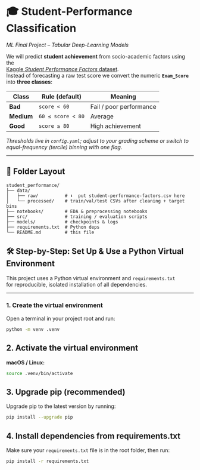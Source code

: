 # 🎓 Student-Performance Classification  
*ML Final Project – Tabular Deep-Learning Models*

We will predict **student achievement** from socio-academic factors using the  
[Kaggle *Student Performance Factors* dataset](https://www.kaggle.com/datasets/lainguyn123/student-performance-factors).  
Instead of forecasting a raw test score we convert the numeric **`Exam_Score`** into **three classes**:

| Class | Rule (default) | Meaning |
|-------|----------------|---------|
| **Bad**    | `score < 60`      | Fail / poor performance |
| **Medium** | `60 ≤ score < 80` | Average |
| **Good**   | `score ≥ 80`      | High achievement |

*Thresholds live in `config.yaml`; adjust to your grading scheme or switch to equal-frequency (tercile) binning with one flag.*

---

## 📁 Folder Layout

```text
student_performance/
├── data/
│   ├── raw/          # ⬇️  put student-performance-factors.csv here
│   └── processed/    # train/val/test CSVs after cleaning + target bins
├── notebooks/        # EDA & preprocessing notebooks
├── src/              # training / evaluation scripts
├── models/           # checkpoints & logs
├── requirements.txt  # Python deps
└── README.md         # this file
```

## 🛠️ Step-by-Step: Set Up & Use a Python Virtual Environment

This project uses a Python virtual environment and `requirements.txt`  
for reproducible, isolated installation of all dependencies.

---

### 1. **Create the virtual environment**

Open a terminal in your project root and run:

```bash
python -m venv .venv
```
## 2. Activate the virtual environment

**macOS / Linux:**

```bash
source .venv/bin/activate
```

## 3. Upgrade pip (recommended)

Upgrade pip to the latest version by running:

```bash
pip install --upgrade pip
```

## 4. Install dependencies from requirements.txt

Make sure your `requirements.txt` file is in the root folder, then run:

```bash
pip install -r requirements.txt
```